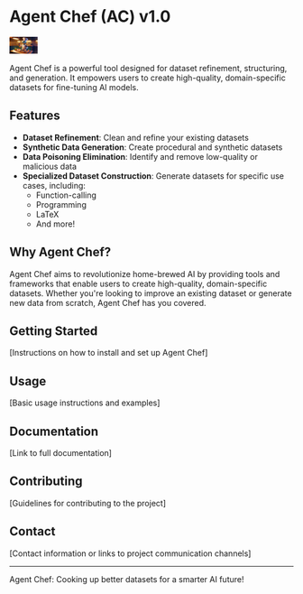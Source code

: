 # Agent Chef (AC) v1.0

<img
src="docs/agent_chef_poster.jpeg"
  style="display: inline-block; margin: 0 auto; max-width: 50px">

Agent Chef is a powerful tool designed for dataset refinement, structuring, and generation. It empowers users to create high-quality, domain-specific datasets for fine-tuning AI models.

## Features

- **Dataset Refinement**: Clean and refine your existing datasets
- **Synthetic Data Generation**: Create procedural and synthetic datasets
- **Data Poisoning Elimination**: Identify and remove low-quality or malicious data
- **Specialized Dataset Construction**: Generate datasets for specific use cases, including:
  - Function-calling
  - Programming
  - LaTeX
  - And more!

## Why Agent Chef?

Agent Chef aims to revolutionize home-brewed AI by providing tools and frameworks that enable users to create high-quality, domain-specific datasets. Whether you're looking to improve an existing dataset or generate new data from scratch, Agent Chef has you covered.

## Getting Started

[Instructions on how to install and set up Agent Chef]

## Usage

[Basic usage instructions and examples]

## Documentation

[Link to full documentation]

## Contributing

[Guidelines for contributing to the project]

## Contact

[Contact information or links to project communication channels]

---

Agent Chef: Cooking up better datasets for a smarter AI future!
